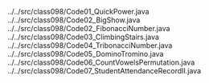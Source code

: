 ../../src/class098/Code01_QuickPower.java
../../src/class098/Code02_BigShow.java
../../src/class098/Code02_FibonacciNumber.java
../../src/class098/Code03_ClimbingStairs.java
../../src/class098/Code04_TribonacciNumber.java
../../src/class098/Code05_DominoTromino.java
../../src/class098/Code06_CountVowelsPermutation.java
../../src/class098/Code07_StudentAttendanceRecordII.java
